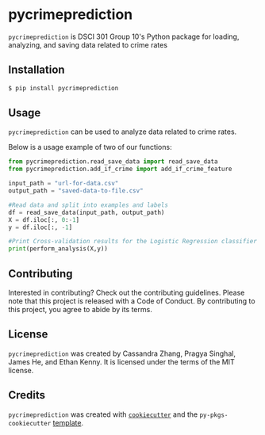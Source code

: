 # pycrimeprediction

```pycrimeprediction``` is DSCI 301 Group 10's Python package for loading, analyzing, and saving data related to crime rates

## Installation

```bash
$ pip install pycrimeprediction
```

## Usage

`pycrimeprediction` can be used to analyze data related to crime rates.

Below is a usage example of two of our functions:

```python
from pycrimeprediction.read_save_data import read_save_data
from pycrimeprediction.add_if_crime import add_if_crime_feature

input_path = "url-for-data.csv"
output_path = "saved-data-to-file.csv"

#Read data and split into examples and labels
df = read_save_data(input_path, output_path)
X = df.iloc[:, 0:-1]
y = df.iloc[:, -1]

#Print Cross-validation results for the Logistic Regression classifier
print(perform_analysis(X,y))
```

## Contributing

Interested in contributing? Check out the contributing guidelines. Please note that this project is released with a Code of Conduct. By contributing to this project, you agree to abide by its terms.

## License

`pycrimeprediction` was created by Cassandra Zhang, Pragya Singhal, James He, and Ethan Kenny. It is licensed under the terms of the MIT license.

## Credits

`pycrimeprediction` was created with [`cookiecutter`](https://cookiecutter.readthedocs.io/en/latest/) and the `py-pkgs-cookiecutter` [template](https://github.com/py-pkgs/py-pkgs-cookiecutter).

